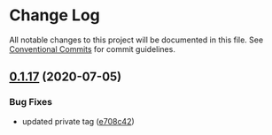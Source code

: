 # Change Log

All notable changes to this project will be documented in this file.
See [Conventional Commits](https://conventionalcommits.org) for commit guidelines.

## [0.1.17](https://github.com/vazra/firestore-sqlite-sync/compare/v0.1.16...v0.1.17) (2020-07-05)


### Bug Fixes

* updated private tag ([e708c42](https://github.com/vazra/firestore-sqlite-sync/commit/e708c428e147a22a0efd6498576145adb9dc4f3a))
